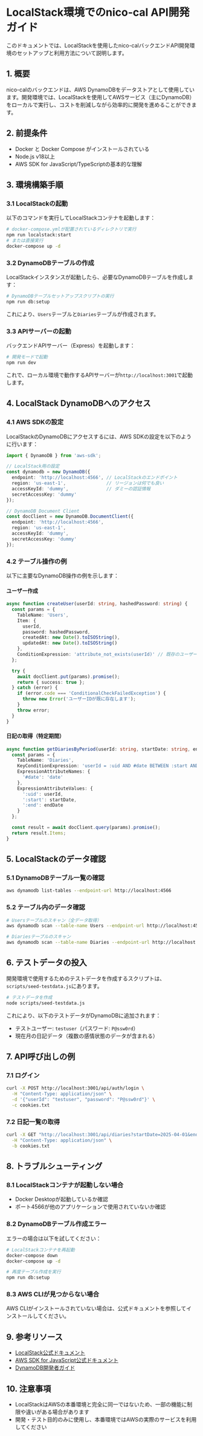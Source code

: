 # LocalStack環境でのnico-cal API開発ガイド

このドキュメントでは、LocalStackを使用したnico-calバックエンドAPI開発環境のセットアップと利用方法について説明します。

## 1. 概要

nico-calのバックエンドは、AWS DynamoDBをデータストアとして使用しています。開発環境では、LocalStackを使用してAWSサービス（主にDynamoDB）をローカルで実行し、コストを削減しながら効率的に開発を進めることができます。

## 2. 前提条件

- Docker と Docker Compose がインストールされている
- Node.js v18以上
- AWS SDK for JavaScript/TypeScriptの基本的な理解

## 3. 環境構築手順

### 3.1 LocalStackの起動

以下のコマンドを実行してLocalStackコンテナを起動します：

```bash
# docker-compose.ymlが配置されているディレクトリで実行
npm run localstack:start
# または直接実行
docker-compose up -d
```

### 3.2 DynamoDBテーブルの作成

LocalStackインスタンスが起動したら、必要なDynamoDBテーブルを作成します：

```bash
# DynamoDBテーブルセットアップスクリプトの実行
npm run db:setup
```

これにより、`Users`テーブルと`Diaries`テーブルが作成されます。

### 3.3 APIサーバーの起動

バックエンドAPIサーバー（Express）を起動します：

```bash
# 開発モードで起動
npm run dev
```

これで、ローカル環境で動作するAPIサーバーが`http://localhost:3001`で起動します。

## 4. LocalStack DynamoDBへのアクセス

### 4.1 AWS SDKの設定

LocalStackのDynamoDBにアクセスするには、AWS SDKの設定を以下のように行います：

```typescript
import { DynamoDB } from 'aws-sdk';

// LocalStack用の設定
const dynamodb = new DynamoDB({
  endpoint: 'http://localhost:4566', // LocalStackのエンドポイント
  region: 'us-east-1',               // リージョンは何でも良い
  accessKeyId: 'dummy',              // ダミーの認証情報
  secretAccessKey: 'dummy'
});

// DynamoDB Document Client
const docClient = new DynamoDB.DocumentClient({
  endpoint: 'http://localhost:4566',
  region: 'us-east-1',
  accessKeyId: 'dummy',
  secretAccessKey: 'dummy'
});
```

### 4.2 テーブル操作の例

以下に主要なDynamoDB操作の例を示します：

#### ユーザー作成

```typescript
async function createUser(userId: string, hashedPassword: string) {
  const params = {
    TableName: 'Users',
    Item: {
      userId,
      password: hashedPassword,
      createdAt: new Date().toISOString(),
      updatedAt: new Date().toISOString()
    },
    ConditionExpression: 'attribute_not_exists(userId)' // 既存のユーザーがない場合のみ作成
  };

  try {
    await docClient.put(params).promise();
    return { success: true };
  } catch (error) {
    if (error.code === 'ConditionalCheckFailedException') {
      throw new Error('ユーザーIDが既に存在します');
    }
    throw error;
  }
}
```

#### 日記の取得（特定期間）

```typescript
async function getDiariesByPeriod(userId: string, startDate: string, endDate: string) {
  const params = {
    TableName: 'Diaries',
    KeyConditionExpression: 'userId = :uid AND #date BETWEEN :start AND :end',
    ExpressionAttributeNames: {
      '#date': 'date'
    },
    ExpressionAttributeValues: {
      ':uid': userId,
      ':start': startDate,
      ':end': endDate
    }
  };

  const result = await docClient.query(params).promise();
  return result.Items;
}
```

## 5. LocalStackのデータ確認

### 5.1 DynamoDBテーブル一覧の確認

```bash
aws dynamodb list-tables --endpoint-url http://localhost:4566
```

### 5.2 テーブル内のデータ確認

```bash
# Usersテーブルのスキャン（全データ取得）
aws dynamodb scan --table-name Users --endpoint-url http://localhost:4566

# Diariesテーブルのスキャン
aws dynamodb scan --table-name Diaries --endpoint-url http://localhost:4566
```

## 6. テストデータの投入

開発環境で使用するためのテストデータを作成するスクリプトは、`scripts/seed-testdata.js`にあります。

```bash
# テストデータを作成
node scripts/seed-testdata.js
```

これにより、以下のテストデータがDynamoDBに追加されます：

- テストユーザー: `testuser`（パスワード: `P@ssw0rd`）
- 現在月の日記データ（複数の感情状態のデータが含まれる）

## 7. API呼び出しの例

### 7.1 ログイン

```bash
curl -X POST http://localhost:3001/api/auth/login \
  -H "Content-Type: application/json" \
  -d '{"userId": "testuser", "password": "P@ssw0rd"}' \
  -c cookies.txt
```

### 7.2 日記一覧の取得

```bash
curl -X GET "http://localhost:3001/api/diaries?startDate=2025-04-01&endDate=2025-04-30" \
  -H "Content-Type: application/json" \
  -b cookies.txt
```

## 8. トラブルシューティング

### 8.1 LocalStackコンテナが起動しない場合

- Docker Desktopが起動しているか確認
- ポート4566が他のアプリケーションで使用されていないか確認

### 8.2 DynamoDBテーブル作成エラー

エラーの場合は以下を試してください：

```bash
# LocalStackコンテナを再起動
docker-compose down
docker-compose up -d

# 再度テーブル作成を実行
npm run db:setup
```

### 8.3 AWS CLIが見つからない場合

AWS CLIがインストールされていない場合は、公式ドキュメントを参照してインストールしてください。

## 9. 参考リソース

- [LocalStack公式ドキュメント](https://docs.localstack.cloud/)
- [AWS SDK for JavaScript公式ドキュメント](https://docs.aws.amazon.com/sdk-for-javascript/)
- [DynamoDB開発者ガイド](https://docs.aws.amazon.com/amazondynamodb/latest/developerguide/)

## 10. 注意事項

- LocalStackはAWSの本番環境と完全に同一ではないため、一部の機能に制限や違いがある場合があります
- 開発・テスト目的のみに使用し、本番環境ではAWSの実際のサービスを利用してください
